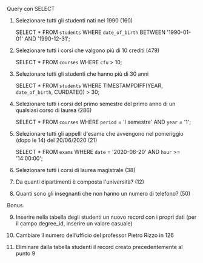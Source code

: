 Query con SELECT

1. Selezionare tutti gli studenti nati nel 1990 (160)

   SELECT \* FROM `students` WHERE `date_of_birth` BETWEEN '1990-01-01' AND '1990-12-31';

2. Selezionare tutti i corsi che valgono più di 10 crediti (479)

   SELECT \* FROM `courses` WHERE `cfu` > 10;

3. Selezionare tutti gli studenti che hanno più di 30 anni

   SELECT \* FROM `students` WHERE TIMESTAMPDIFF(YEAR, `date_of_birth`, CURDATE()) > 30;

4. Selezionare tutti i corsi del primo semestre del primo anno di un qualsiasi corso di
   laurea (286)

   SELECT \* FROM `courses` WHERE `period` = 'I semestre' AND `year` = '1';

5. Selezionare tutti gli appelli d'esame che avvengono nel pomeriggio (dopo le 14) del
   20/06/2020 (21)

   SELECT \* FROM `exams` WHERE `date` = '2020-06-20' AND `hour` >= '14:00:00';

6. Selezionare tutti i corsi di laurea magistrale (38)

7. Da quanti dipartimenti è composta l'università? (12)

8. Quanti sono gli insegnanti che non hanno un numero di telefono? (50)

Bonus.

9. Inserire nella tabella degli studenti un nuovo record con i propri dati (per il campo
   degree_id, inserire un valore casuale)

10. Cambiare il numero dell’ufficio del professor Pietro Rizzo in 126

11. Eliminare dalla tabella studenti il record creato precedentemente al punto 9
